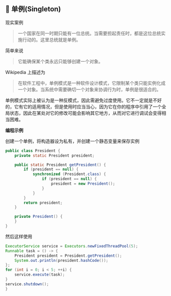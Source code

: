 💍 单例(Singleton)
------------

现实案例
> 一个国家在同一时期只能有一位总统。当需要担起责任时，都是这位总统实施行动的。这里总统就是单例。

简单来说
> 它能确保某个类永远只能够创建一个对象。

Wikipedia 上描述为
> 在软件工程中，单例模式是一种软件设计模式，它限制某个类只能实例化成一个对象。当系统中需要确切一个对象来协调行为时，单例是很适合的。

单例模式实际上被认为是一种反模式，因此需避免过度使用。它不一定就是不好的，它有它的适用情况，但是使用时应当当心，因为它在你的程序中引用了一个全局状态，因此在某处对它的修改可能会影响其它地方，从而对它进行调试会变得相当困难。

**编程示例**

创建一个单例，将构造器设为私有，并创建一个静态变量来保存实例

```java
public class President {
    private static President president;

    public static President getPresident() {
        if (president == null) {
            synchronized (President.class) {
                if (president == null) {
                    president = new President();
                }
            }
        }
        return president;
    }

    private President() {
    }
}
```

然后这样使用

```java
ExecutorService service = Executors.newFixedThreadPool(5);
Runnable task = () -> {
    President president = President.getPresident();
    System.out.println(president.hashCode());
};
for (int i = 0; i < 5; ++i) {
    service.execute(task);
}
service.shutdown();
}
```